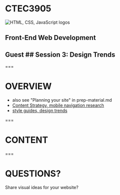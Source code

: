# CTEC3905
<!-- .slide: class="centered" -->

![HTML, CSS, JavaScript logos](html-css-js-500.png)<!-- .element: class="imgBackground" -->

## **Front-End Web Development**

## Guest ## Session 3: Design Trends

===

# OVERVIEW

- also see "Planning your site" in prep-material.md
- [Content Strategy, mobile navigation research](https://tech3015.github.io/presents?lecture-06)
- [style guides, design trends](https://tech3015.github.io/presents?lecture-05)

===

# CONTENT

===

# QUESTIONS?

Share visual ideas for your website?
